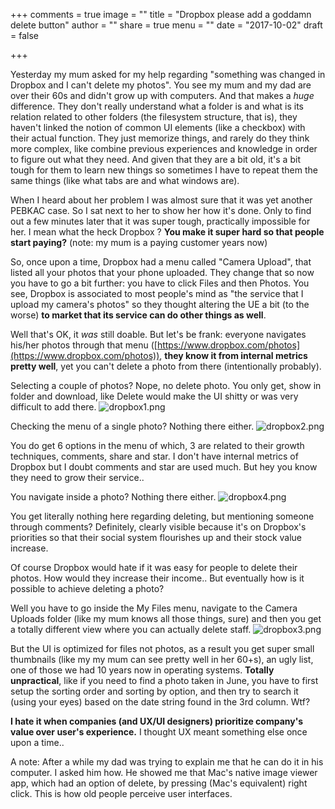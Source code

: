+++
comments = true
image = ""
title = "Dropbox please add a goddamn delete button"
author = ""
share = true
menu = ""
date = "2017-10-02"
draft = false

+++

Yesterday my mum asked for my help regarding "something was changed in Dropbox and I can't delete my photos".
You see my mum and my dad are over their 60s and didn't grow up with computers.
And that makes a *huge* difference.
They don't really understand what a folder is and what is its relation related to other folders (the filesystem structure, that is),
they haven't linked the notion of common UI elements (like a checkbox) with their actual function.
They just memorize things, and rarely do they think more complex, like combine previous experiences and knowledge in order
to figure out what they need.
And given that they are a bit old, it's a bit tough for them to learn new things so sometimes I have to repeat them
the same things (like what tabs are and what windows are).

When I heard about her problem I was almost sure that it was yet another PEBKAC case.
So I sat next to her to show her how it's done.
Only to find out a few minutes later that it was super tough, practically impossible for her.
I mean what the heck Dropbox ? **You make it super hard so that people start paying?** (note: my mum is a paying customer years now)


So, once upon a time, Dropbox had a menu called "Camera Upload", that listed all your photos that your phone uploaded.
They change that so now you have to go a bit further: you have to click Files and then Photos.
You see, Dropbox is associated to most people's mind as "the service that I upload my camera's photos" so they thought
altering the UE a bit (to the worse) **to market that its service can do other things as well**.

Well that's OK, it _was_ still doable. But let's be frank: everyone navigates his/her photos through that menu ([https://www.dropbox.com/photos](https://www.dropbox.com/photos)),
**they know it from internal metrics pretty well**, yet you can't delete a photo from there (intentionally probably).

Selecting a couple of photos? Nope, no delete photo. You only get, show in folder and download, like Delete would make the UI shitty or was
very difficult to add there.
![dropbox1.png](/images/post/dropbox1.png)

Checking the menu of a single photo? Nothing there either.
![dropbox2.png](/images/post/dropbox2.png)

You do get 6 options in the menu of which, 3 are related to their growth techniques, comments,
share and star. I don't have internal metrics of Dropbox but I doubt comments and star are used much.
But hey you know they need to grow their service..

You navigate inside a photo? Nothing there either.
![dropbox4.png](/images/post/dropbox4.png)

You get literally nothing here regarding deleting, but mentioning someone through comments?
Definitely, clearly visible because it's on Dropbox's priorities so that their
social system flourishes up and their stock value increase.

Of course Dropbox would hate if it was easy for people to delete their photos. How would they increase their income..
But eventually how is it possible to achieve deleting a photo?

Well you have to go inside the My Files menu, navigate to the Camera Uploads folder (like my mum knows all those things, sure)
and then you get a totally different view where you can actually delete staff.
![dropbox3.png](/images/post/dropbox3.png)

But the UI is optimized for files not photos, as a result you get super small thumbnails (like my my mum can see pretty well in her 60+s),
an ugly list, one of those we had 10 years now in operating systems.
**Totally unpractical**, like if you need to find a photo taken in June, you have to first setup the sorting order and sorting by option, and
then try to search it (using your eyes) based on the date string found in the 3rd column. Wtf?


**I hate it when companies (and UX/UI designers) prioritize company's value over user's experience.**
I thought UX meant something else once upon a time..

A note: After a while my dad was trying to explain me that he can do it in his computer. I asked him how.
He showed me that Mac's native image viewer app, which had an option of delete, by pressing (Mac's equivalent) right click.
This is how old people perceive user interfaces.
